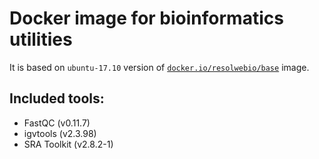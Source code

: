 # Docker image for bioinformatics utilities

It is based on `ubuntu-17.10` version of [`docker.io/resolwebio/base`](
https://hub.docker.com/r/resolwebio/base/) image.

Included tools:
---------------
* FastQC (v0.11.7)
* igvtools (v2.3.98)
* SRA Toolkit (v2.8.2-1)